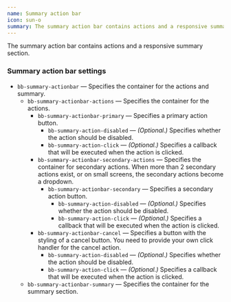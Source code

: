 ```yaml
---
name: Summary action bar
icon: sun-o
summary: The summary action bar contains actions and a responsive summary section.
---
```


The summary action bar contains actions and a responsive summary section.

### Summary action bar settings ###
- `bb-summary-actionbar` &mdash; Specifies the container for the actions and summary.
  - `bb-summary-actionbar-actions` &mdash; Specifies the container for the actions.
    - `bb-summary-actionbar-primary` &mdash; Specifies a primary action button.
      - `bb-summary-action-disabled` &mdash; *(Optional.)* Specifies whether the action should be disabled.
      - `bb-summary-action-click` &mdash; *(Optional.)* Specifies a callback that will be executed when the action is clicked.
    - `bb-summary-actionbar-secondary-actions` &mdash; Specifies the container for secondary actions. When more than 2 secondary actions exist, or on small screens, the secondary actions become a dropdown.
      - `bb-summary-actionbar-secondary` &mdash; Specifies a secondary action button.
        - `bb-summary-action-disabled` &mdash; *(Optional.)* Specifies whether the action should be disabled.
        - `bb-summary-action-click` &mdash; *(Optional.)* Specifies a callback that will be executed when the action is clicked.
    - `bb-summary-actionbar-cancel` &mdash; Specifies a button with the styling of a cancel button. You need to provide your own click handler for the cancel action.
      - `bb-summary-action-disabled` &mdash; *(Optional.)* Specifies whether the action should be disabled.
      - `bb-summary-action-click` &mdash; *(Optional.)* Specifies a callback that will be executed when the action is clicked.
  - `bb-summary-actionbar-summary` &mdash; Specifies the container for the summary section.
